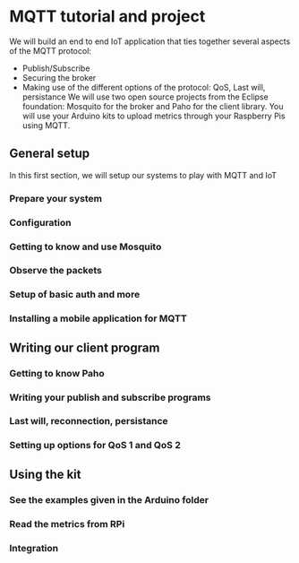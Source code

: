 # MQTT tutorial and project

We will build an end to end IoT application that ties together several aspects of the MQTT protocol:
- Publish/Subscribe
- Securing the broker
- Making use of the different options of the protocol: QoS, Last will, persistance
We will use two open source projects from the Eclipse foundation: Mosquito for the broker and Paho for the client library. You will use your Arduino kits to upload metrics through your Raspberry Pis using MQTT. 

## General setup

In this first section, we will setup our systems to play with MQTT and IoT

### Prepare your system

### Configuration 

### Getting to know and use Mosquito

### Observe the packets

### Setup of basic auth and more

### Installing a mobile application for MQTT

## Writing our client program

### Getting to know Paho 

### Writing your publish and subscribe programs

### Last will, reconnection, persistance

### Setting up options for QoS 1 and QoS 2

## Using the kit

### See the examples given in the Arduino folder

### Read the metrics from RPi

### Integration